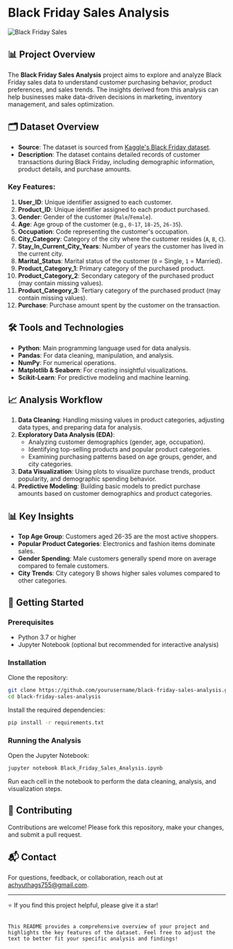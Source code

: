 # Black Friday Sales Analysis

![Black Friday Sales](https://img.shields.io/badge/Black%20Friday%20Sales-Analysis-blue)

## 📊 Project Overview

The **Black Friday Sales Analysis** project aims to explore and analyze Black Friday sales data to understand customer purchasing behavior, product preferences, and sales trends. The insights derived from this analysis can help businesses make data-driven decisions in marketing, inventory management, and sales optimization.

## 🗂️ Dataset Overview

- **Source**: The dataset is sourced from [Kaggle's Black Friday dataset](https://www.kaggle.com/sdolezel/black-friday).
- **Description**: The dataset contains detailed records of customer transactions during Black Friday, including demographic information, product details, and purchase amounts.

### Key Features:

1. **User_ID**: Unique identifier assigned to each customer.
2. **Product_ID**: Unique identifier assigned to each product purchased.
3. **Gender**: Gender of the customer (`Male`/`Female`).
4. **Age**: Age group of the customer (e.g., `0-17`, `18-25`, `26-35`).
5. **Occupation**: Code representing the customer's occupation.
6. **City_Category**: Category of the city where the customer resides (`A`, `B`, `C`).
7. **Stay_In_Current_City_Years**: Number of years the customer has lived in the current city.
8. **Marital_Status**: Marital status of the customer (`0` = Single, `1` = Married).
9. **Product_Category_1**: Primary category of the purchased product.
10. **Product_Category_2**: Secondary category of the purchased product (may contain missing values).
11. **Product_Category_3**: Tertiary category of the purchased product (may contain missing values).
12. **Purchase**: Purchase amount spent by the customer on the transaction.

## 🛠️ Tools and Technologies

- **Python**: Main programming language used for data analysis.
- **Pandas**: For data cleaning, manipulation, and analysis.
- **NumPy**: For numerical operations.
- **Matplotlib & Seaborn**: For creating insightful visualizations.
- **Scikit-Learn**: For predictive modeling and machine learning.

## 📈 Analysis Workflow

1. **Data Cleaning**: Handling missing values in product categories, adjusting data types, and preparing data for analysis.
2. **Exploratory Data Analysis (EDA)**: 
   - Analyzing customer demographics (gender, age, occupation).
   - Identifying top-selling products and popular product categories.
   - Examining purchasing patterns based on age groups, gender, and city categories.
3. **Data Visualization**: Using plots to visualize purchase trends, product popularity, and demographic spending behavior.
4. **Predictive Modeling**: Building basic models to predict purchase amounts based on customer demographics and product categories.

## 📊 Key Insights

- **Top Age Group**: Customers aged 26-35 are the most active shoppers.
- **Popular Product Categories**: Electronics and fashion items dominate sales.
- **Gender Spending**: Male customers generally spend more on average compared to female customers.
- **City Trends**: City category B shows higher sales volumes compared to other categories.

## 🚀 Getting Started

### Prerequisites

- Python 3.7 or higher
- Jupyter Notebook (optional but recommended for interactive analysis)

### Installation

Clone the repository:

```bash
git clone https://github.com/yourusername/black-friday-sales-analysis.git
cd black-friday-sales-analysis
```

Install the required dependencies:

```bash
pip install -r requirements.txt
```

### Running the Analysis

Open the Jupyter Notebook:

```bash
jupyter notebook Black_Friday_Sales_Analysis.ipynb
```

Run each cell in the notebook to perform the data cleaning, analysis, and visualization steps.

## 🤝 Contributing

Contributions are welcome! Please fork this repository, make your changes, and submit a pull request.

## 📬 Contact

For questions, feedback, or collaboration, reach out at achyuthags755@gmail.com.

---

⭐ If you find this project helpful, please give it a star!

```

This README provides a comprehensive overview of your project and highlights the key features of the dataset. Feel free to adjust the text to better fit your specific analysis and findings!
